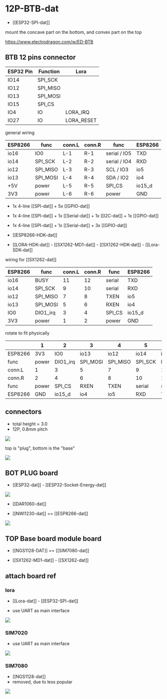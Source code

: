 
# 12P-BTB-dat

- [[ESP32-SPI-dat]]



mount the concave part on the bottom, and convex part on the top

https://www.electrodragon.com/w/ED-BTB


## BTB 12 pins connector 

| ESP32 Pin | Function | Lora       |
| --------- | -------- | ---------- |
| IO14      | SPI_SCK  |            |
| IO12      | SPI_MISO |            |
| IO13      | SPI_MOSI |            |
| IO15      | SPI_CS   |            |
| IO4       | IO       | LORA_IRQ   |
| IO27      | IO       | LORA_RESET |

general wiring 

| ESP8266 | func     | conn.L | conn.R | func         | ESP8266 |
| ------- | -------- | ------ | ------ | ------------ | ------- |
| io16    | IO0      | L-1    | R-1    | serial / IO5 | TXD     |
| io14    | SPI_SCK  | L-2    | R-2    | serial / IO4 | RXD     |
| io12    | SPI_MISO | L-3    | R-3    | SCL / IO3    | io5     |
| io13    | SPI_MOSI | L-4    | R-4    | SDA / IO2    | io4     |
| +5V     | power    | L-5    | R-5    | SPI_CS       | io15_d  |
| 3V3     | power    | L-6    | R-6    | power        | GND     |

- 1x 4-line [[SPI-dat]] + 5x [[GPIO-dat]]
- 1x 4-line [[SPI-dat]] + 1x [[Serial-dat]] + 1x [[I2C-dat]] + 1x [[GPIO-dat]]
- 1x 4-line [[SPI-dat]] + 1x [[Serial-dat]] + 3x [[GPIO-dat]]

- [[ESP8266-HDK-dat]]

- [[LORA-HDK-dat]] - [[SX1262-MD1-dat]] - [[SX1262-HDK-dat]] - [[Lora-SDK-dat]]

wiring for [[SX1262-dat]]

| ESP8266 | func     | conn.L | conn.R | func   | ESP8266 |
| ------- | -------- | ------ | ------ | ------ | ------- |
| io16    | BUSY     | 11     | 12     | serial | TXD     |
| io14    | SPI_SCK  | 9      | 10     | serial | RXD     |
| io12    | SPI_MISO | 7      | 8      | TXEN   | io5     |
| io13    | SPI_MOSI | 5      | 6      | RXEN   | io4     |
| IO0     | DIO1_irq | 3      | 4      | SPI_CS | io15_d  |
| 3V3     | power    | 1      | 2      | power  | GND     |

rotate to fit physically

|                | 1         | 2         | 3         | 4         | 5         | 6         |
|----------------|-----------|-----------|-----------|-----------|-----------|-----------|
| ESP8266        | 3V3       | IO0       | io13      | io12      | io14      | io16      |
| func           | power     | DIO1_irq  | SPI_MOSI  | SPI_MISO  | SPI_SCK   | BUSY      |
| conn.L         | 1         | 3         | 5         | 7         | 9         | 11        |
| conn.R         | 2         | 4         | 6         | 8         | 10        | 12        |
| func           | power     | SPI_CS    | RXEN      | TXEN      | serial    | serial    |
| ESP8266        | GND       | io15_d    | io4       | io5       | RXD       | TXD       |

## connectors 

- total height = 3.0
- 12P, 0.8mm pitch 


![](2024-10-02-20-05-38.png)


top is "plug", bottom is the "base"

![](2024-10-02-20-05-52.png)




## BOT PLUG board 

- [[ESP32-dat]] - [[ESP32-Socket-Energy-dat]]

![](40-27-15-02-08-2023.png)



- [[DAR1060-dat]]

- [[NWI1230-dat]] == [[ESP8266-dat]]

![](2025-07-16-15-24-50.png)


## TOP Base board module board


- [[NGS1128-DAT]] == [[SIM7080-dat]]

- [[SX1262-MD1-dat]] - [[SX1262-dat]]




## attach board ref 

### lora


- [[Lora-dat]] - [[ESP32-SPI-dat]]


- use UART as main interface 

![](47-32-15-02-08-2023.png)




### SIM7020 

- use UART as main interface 

![](54-48-15-02-08-2023.png)


### SIM7080

- [[NGS1128-dat]]
- removed, due to less popular 

![](2024-04-11-16-24-27.png)